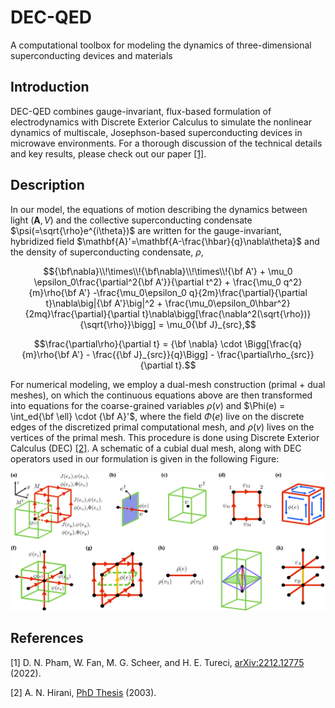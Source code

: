 # DEC-QED
A computational toolbox for modeling the dynamics of three-dimensional superconducting devices and materials

## Introduction
DEC-QED combines gauge-invariant, flux-based formulation of electrodynamics with Discrete Exterior Calculus to simulate the nonlinear dynamics of multiscale, Josephson-based superconducting devices in microwave environments. For a thorough discussion of the technical details and key results, please check out our paper [[1]](#1).

## Description
In our model, the equations of motion describing the dynamics between light $(\mathbf{A},V)$ and the collective superconducting condensate $\psi(=\sqrt{\rho}e^{i\theta})$ are written for the gauge-invariant, hybridized field $\mathbf{A}'=\mathbf{A-\frac{\hbar}{q}\nabla\theta}$ and the density of superconducting condensate, $\rho$, 

$${\bf\nabla}\\!\times\\!{\bf\nabla}\\!\times\\!{\bf A'} + \mu_0 \epsilon_0\frac{\partial^2{\bf A'}}{\partial t^2} + \frac{\mu_0 q^2}{m}\rho{\bf A'}  -\frac{\mu_0\epsilon_0 q}{2m}\frac{\partial}{\partial t}\nabla\big|{\bf A'}\big|^2 + \frac{\mu_0\epsilon_0\hbar^2}{2mq}\frac{\partial}{\partial t}\nabla\bigg[\frac{\nabla^2(\sqrt{\rho})}{\sqrt{\rho}}\bigg] =  \mu_0{\bf J}_{src},$$

$$\frac{\partial\rho}{\partial t}  = {\bf \nabla} \cdot \Bigg[\frac{q}{m}\rho{\bf A'} - \frac{{\bf J}_{src}}{q}\Bigg] - \frac{\partial\rho_{src}}{\partial t}.$$

For numerical modeling, we employ a dual-mesh construction (primal + dual meshes), on which the continuous equations above are then transformed into equations for the coarse-grained variables $\rho(v)$ and $\Phi(e) = \int_ed{\bf \ell} \cdot {\bf A}'$, where the field $\Phi(e)$ live on the discrete edges of the discretized primal computational mesh, and $\rho(v)$ lives on the vertices of the primal mesh. This procedure is done using Discrete Exterior Calculus (DEC) [[2]](#2). A schematic of a cubial dual mesh, along with DEC operators used in our formulation is given in the following Figure:

![DEC schematics](/docs/figs/DualMesh_DEC_schematics_4.svg)



## References
<a id="1">[1]</a> 
D. N. Pham, W. Fan, M. G. Scheer, and H. E. Tureci, [arXiv:2212.12775](https://arxiv.org/abs/2212.12775) (2022).

<a id="2">[2]</a> 
A. N. Hirani, [PhD Thesis](https://www.proquest.com/docview/305342733?pq-origsite=gscholar&fromopenview=true) (2003).
